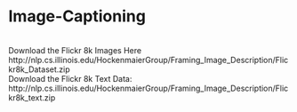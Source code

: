 # Image-Captioning
<br>
Download the Flickr 8k Images Here http://nlp.cs.illinois.edu/HockenmaierGroup/Framing_Image_Description/Flickr8k_Dataset.zip<br>
Download the Flickr 8k Text Data: http://nlp.cs.illinois.edu/HockenmaierGroup/Framing_Image_Description/Flickr8k_text.zip

